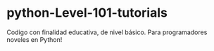 # python-Level-101-tutorials
Codigo con finalidad educativa, de nivel básico. 
Para programadores noveles en Python!
